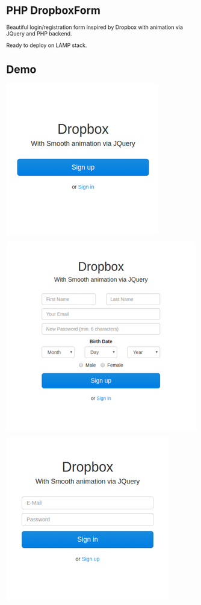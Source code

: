 # PHP DropboxForm
Beautiful login/registration form inspired by Dropbox with animation via JQuery and PHP backend.

Ready to deploy on LAMP stack.

# Demo

![1](demos/1.png)

![2](demos/2.png)

![3](demos/3.png)
